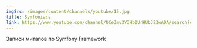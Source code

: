 ```yaml
---
imgSrc: /images/content/channels/youtube/15.jpg
title: Symfoniacs
link: https://www.youtube.com/channel/UCeJmv3YIHb0UrHUbJ23wADA/search?query=php
---
```


Записи митапов по Symfony Framework
